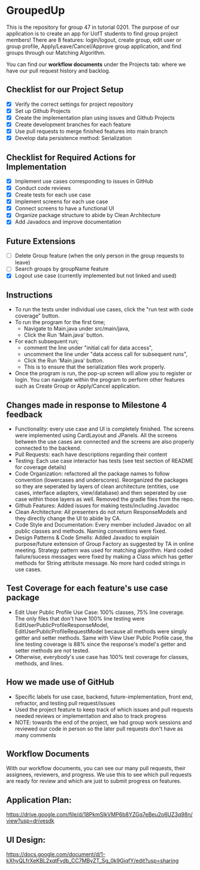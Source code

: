 # GroupedUp

This is the repository for group 47 in tutorial 0201. 
The purpose of our application is to create an app for UofT students to find group project members! There are 8 features: login/logout, create group, edit user or group profile, Apply/Leave/Cancel/Approve group application, and find groups through our Matching Algorithm.

You can find our **workflow documents** under the Projects tab: where we have our pull request history and backlog.

## Checklist for our Project Setup
- [X] Verify the correct settings for project repository
- [X] Set up Github Projects
- [X] Create the implementation plan using issues and Github Projects
- [X] Create development branches for each feature
- [X] Use pull requests to merge finished features into main branch
- [X] Develop data persistence method: Serialization

## Checklist for Required Actions for Implementation
- [X] Implement use cases corresponding to issues in GitHub
- [X] Conduct code reviews
- [X] Create tests for each use case
- [X] Implement screens for each use case
- [X] Connect screens to have a functional UI
- [X] Organize package structure to abide by Clean Architecture
- [X] Add Javadocs and improve documentation

## Future Extensions
- [ ] Delete Group feature (when the only person in the group requests to leave)
- [ ] Search groups by groupName feature
- [X] Logout use case (currently implemented but not linked and used)

## Instructions
- To run the tests under individual use cases, click the "run test with code coverage" button.
- To run the program for the first time;
  - Navigate to Main.java under src/main/java,
  - Click the Run 'Main.java' button.
- For each subsequent run; 
  - comment the line under "initial call for data access",
  - uncomment the line under "data access call for subsequent runs",
  - Click the Run 'Main.java' button.
  - This is to ensure that the serialization files work properly.
- Once the program is run, the pop-up screen will allow you to register or login. You can navigate within the program to perform other features such as Create Group or Apply/Cancel application.

## Changes made in response to Milestone 4 feedback
-  Functionality: every use case and UI is completely finished. The screens were implemented using CardLayout and JPanels. All the screens between the use cases are connected and the screens are also properly connected to the backend. 
-  Pull Requests: each have descriptions regarding their content
-  Testing: Each use case interactor has tests (see test section of README for coverage details)
-  Code Organization: refactored all the package names to follow convention (lowercases and underscores). Reorganized the packages so they are seperated by layers of clean architecture (entities, use cases, interface adapters, view/database) and then seperated by use case within those layers as well. Removed the gradle files from the repo.
-  Github Features: Added issues for making tests/including Javadoc
-  Clean Architecture: All presenters do not return ResponseModels and they directly change the UI to abide by CA.
-  Code Style and Documentation: Every member included Javadoc on all public classes and methods. Naming conventions were fixed.
-  Design Patterns & Code Smells: Added Javadoc to explain purpose/future extension of Group Factory as suggested by TA in online meeting. Strategy pattern was used for matching algorithm. Hard coded failure/sucess messages were fixed by making a Class which has getter methods for String attribute message. No more hard coded strings in use cases.

## Test Coverage for each feature's use case package
- Edit User Public Profile Use Case: 100% classes, 75% line coverage. The only files that don't have 100% line testing were EditUserPublicProfileResponseModel, EditUserPublicProfileRequestModel because all methods were simply getter and setter methods. Same with View User Public Profile case, the line testing coverage is 88% since the response's model's getter and setter methods are not tested.
- Otherwise, everybody's use case has 100% test coverage for classes, methods, and lines.


## How we made use of GitHub
- Specific labels for use case, backend, future-implementation, front end, refractor, and testing pull request/issues
- Used the project feature to keep track of which issues and pull requests needed reviews or implementation and also to track progress
- NOTE: towards the end of the project, we had group work sessions and reviewed our code in person so the later pull requests don't have as many comments

## Workflow Documents
With our workflow documents, you can see our many pull requests, their assignees, reviewers, and progress. We use this to see which pull requests are ready for review and which are just to submit progress on features.
## Application Plan:
https://drive.google.com/file/d/18PkmSlkVMP6b8YZGq7eBeu2o6UZ3q98n/view?usp=drivesdk
## UI Design:
https://docs.google.com/document/d/1-kXhyQLfrXeKBL2xqtFvdb_CC7MByZT_Sg_0k9GiqfY/edit?usp=sharing
